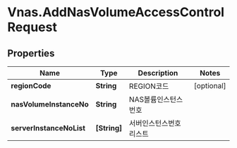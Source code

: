 # Vnas.AddNasVolumeAccessControlRequest

## Properties
Name | Type | Description | Notes
------------ | ------------- | ------------- | -------------
**regionCode** | **String** | REGION코드 | [optional] 
**nasVolumeInstanceNo** | **String** | NAS볼륨인스턴스번호 | 
**serverInstanceNoList** | **[String]** | 서버인스턴스번호리스트 | 


